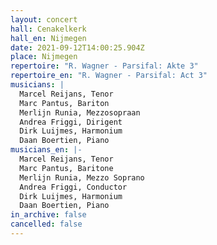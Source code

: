 ```yaml
---
layout: concert
hall: Cenakelkerk
hall_en: Nijmegen
date: 2021-09-12T14:00:25.904Z
place: Nijmegen
repertoire: "R. Wagner - Parsifal: Akte 3"
repertoire_en: "R. Wagner - Parsifal: Act 3"
musicians: |
  Marcel Reijans, Tenor
  Marc Pantus, Bariton
  Merlijn Runia, Mezzosopraan
  Andrea Friggi, Dirigent
  Dirk Luijmes, Harmonium
  Daan Boertien, Piano
musicians_en: |-
  Marcel Reijans, Tenor
  Marc Pantus, Baritone
  Merlijn Runia, Mezzo Soprano
  Andrea Friggi, Conductor
  Dirk Luijmes, Harmonium
  Daan Boertien, Piano
in_archive: false
cancelled: false
---
```

